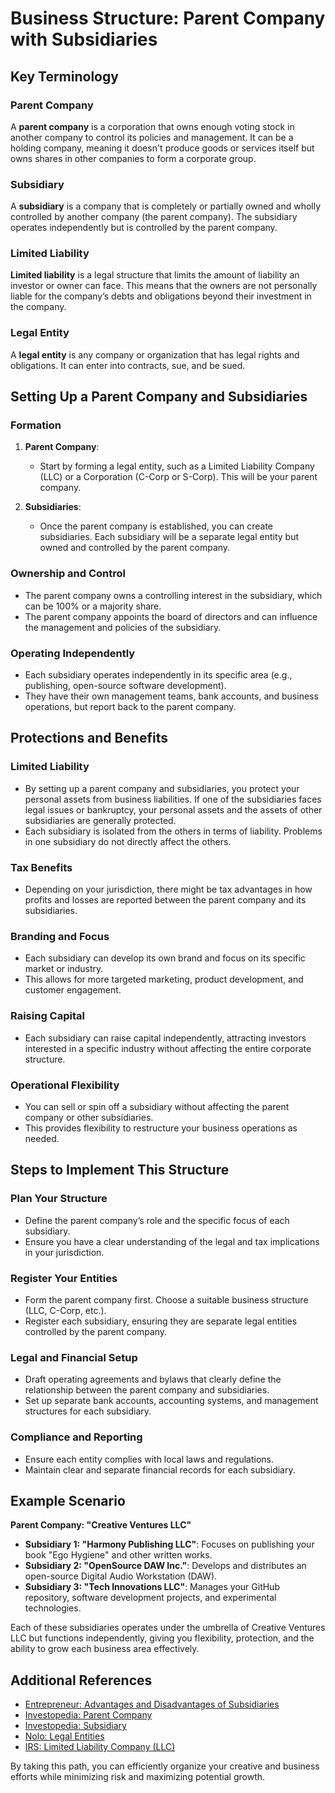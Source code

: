 # Business Structure: Parent Company with Subsidiaries

## Key Terminology

### Parent Company
A **parent company** is a corporation that owns enough voting stock in another company to control its policies and management. It can be a holding company, meaning it doesn't produce goods or services itself but owns shares in other companies to form a corporate group.

### Subsidiary
A **subsidiary** is a company that is completely or partially owned and wholly controlled by another company (the parent company). The subsidiary operates independently but is controlled by the parent company.

### Limited Liability
**Limited liability** is a legal structure that limits the amount of liability an investor or owner can face. This means that the owners are not personally liable for the company’s debts and obligations beyond their investment in the company.

### Legal Entity
A **legal entity** is any company or organization that has legal rights and obligations. It can enter into contracts, sue, and be sued.

## Setting Up a Parent Company and Subsidiaries

### Formation
1. **Parent Company**:
   - Start by forming a legal entity, such as a Limited Liability Company (LLC) or a Corporation (C-Corp or S-Corp). This will be your parent company.

2. **Subsidiaries**:
   - Once the parent company is established, you can create subsidiaries. Each subsidiary will be a separate legal entity but owned and controlled by the parent company.

### Ownership and Control
- The parent company owns a controlling interest in the subsidiary, which can be 100% or a majority share.
- The parent company appoints the board of directors and can influence the management and policies of the subsidiary.

### Operating Independently
- Each subsidiary operates independently in its specific area (e.g., publishing, open-source software development).
- They have their own management teams, bank accounts, and business operations, but report back to the parent company.

## Protections and Benefits

### Limited Liability
- By setting up a parent company and subsidiaries, you protect your personal assets from business liabilities. If one of the subsidiaries faces legal issues or bankruptcy, your personal assets and the assets of other subsidiaries are generally protected.
- Each subsidiary is isolated from the others in terms of liability. Problems in one subsidiary do not directly affect the others.

### Tax Benefits
- Depending on your jurisdiction, there might be tax advantages in how profits and losses are reported between the parent company and its subsidiaries.

### Branding and Focus
- Each subsidiary can develop its own brand and focus on its specific market or industry.
- This allows for more targeted marketing, product development, and customer engagement.

### Raising Capital
- Each subsidiary can raise capital independently, attracting investors interested in a specific industry without affecting the entire corporate structure.

### Operational Flexibility
- You can sell or spin off a subsidiary without affecting the parent company or other subsidiaries.
- This provides flexibility to restructure your business operations as needed.

## Steps to Implement This Structure

### Plan Your Structure
- Define the parent company’s role and the specific focus of each subsidiary.
- Ensure you have a clear understanding of the legal and tax implications in your jurisdiction.

### Register Your Entities
- Form the parent company first. Choose a suitable business structure (LLC, C-Corp, etc.).
- Register each subsidiary, ensuring they are separate legal entities controlled by the parent company.

### Legal and Financial Setup
- Draft operating agreements and bylaws that clearly define the relationship between the parent company and subsidiaries.
- Set up separate bank accounts, accounting systems, and management structures for each subsidiary.

### Compliance and Reporting
- Ensure each entity complies with local laws and regulations.
- Maintain clear and separate financial records for each subsidiary.

## Example Scenario

**Parent Company: "Creative Ventures LLC"**
- **Subsidiary 1: "Harmony Publishing LLC"**: Focuses on publishing your book "Ego Hygiene" and other written works.
- **Subsidiary 2: "OpenSource DAW Inc."**: Develops and distributes an open-source Digital Audio Workstation (DAW).
- **Subsidiary 3: "Tech Innovations LLC"**: Manages your GitHub repository, software development projects, and experimental technologies.

Each of these subsidiaries operates under the umbrella of Creative Ventures LLC but functions independently, giving you flexibility, protection, and the ability to grow each business area effectively.

## Additional References
- [Entrepreneur: Advantages and Disadvantages of Subsidiaries](https://www.entrepreneur.com/article/277984)
- [Investopedia: Parent Company](https://www.investopedia.com/terms/p/parent-company.asp)
- [Investopedia: Subsidiary](https://www.investopedia.com/terms/s/subsidiary.asp)
- [Nolo: Legal Entities](https://www.nolo.com/legal-encyclopedia/legal-entities-business.html)
- [IRS: Limited Liability Company (LLC)](https://www.irs.gov/businesses/small-businesses-self-employed/limited-liability-company-llc)

By taking this path, you can efficiently organize your creative and business efforts while minimizing risk and maximizing potential growth.
